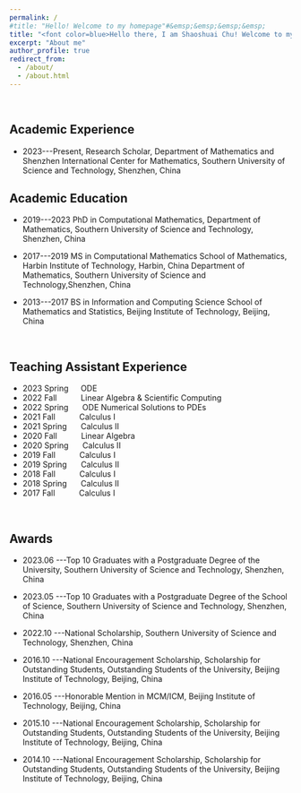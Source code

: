 ```yaml
---
permalink: /
#title: "Hello! Welcome to my homepage"#&emsp;&emsp;&emsp;&emsp;
title: "<font color=blue>Hello there, I am Shaoshuai Chu! Welcome to my homepage!</font>"
excerpt: "About me"
author_profile: true
redirect_from: 
  - /about/
  - /about.html
---
```


&nbsp;
&nbsp;


## Academic Experience

* 2023---Present, Research Scholar, Department of Mathematics and Shenzhen International Center for Mathematics, Southern University of Science and Technology, Shenzhen, China


## Academic Education

* 2019---2023 PhD in Computational Mathematics,
          Department of Mathematics, Southern University of Science and Technology, Shenzhen, China
  
* 2017---2019  MS in Computational Mathematics
           School of Mathematics, Harbin Institute of Technology, Harbin, China 
           Department of Mathematics, Southern University of Science and Technology,Shenzhen, China

* 2013---2017 BS in Information and Computing Science
           School of Mathematics and Statistics, Beijing Institute of Technology, Beijing, China

&nbsp;
&nbsp;
## Teaching Assistant Experience
  * 2023 Spring &emsp; ODE
  * 2022 Fall   &emsp;&emsp;&ensp; Linear Algebra & Scientific Computing
  * 2022 Spring  &emsp;&ensp;ODE Numerical Solutions to PDEs
  * 2021 Fall    &emsp;&emsp;&ensp; Calculus I
  * 2021 Spring   &emsp;&ensp;Calculus II
  * 2020 Fall    &emsp;&emsp;&ensp; Linear Algebra
  * 2020 Spring  &emsp;&ensp;Calculus II
  * 2019 Fall    &emsp;&emsp;&ensp;  Calculus I 
  * 2019 Spring  &emsp;&ensp;Calculus II
  * 2018 Fall   &emsp;&emsp;&ensp; Calculus I 
  * 2018 Spring  &emsp;&ensp;Calculus II
  * 2017 Fall    &emsp;&emsp; &ensp;Calculus I 

&nbsp;
&nbsp;

## Awards

* 2023.06 ---Top 10 Graduates with a Postgraduate Degree of the University, Southern University of Science and Technology, Shenzhen, China

* 2023.05 ---Top 10 Graduates with a Postgraduate Degree of the School of Science,
Southern University of Science and Technology, Shenzhen, China

* 2022.10 ---National Scholarship, Southern University of Science and Technology, Shenzhen, China

* 2016.10 ---National Encouragement Scholarship, Scholarship for Outstanding Students, Outstanding Students of the University, Beijing Institute of Technology, Beijing, China

* 2016.05 ---Honorable Mention in MCM/ICM, Beijing Institute of Technology, Beijing, China

* 2015.10 ---National Encouragement Scholarship, Scholarship for Outstanding Students, Outstanding Students of the University, Beijing Institute of Technology, Beijing, China

* 2014.10 ---National Encouragement Scholarship, Scholarship for Outstanding Students, Outstanding Students of the University, Beijing Institute of Technology, Beijing, China

&nbsp;
&nbsp;


